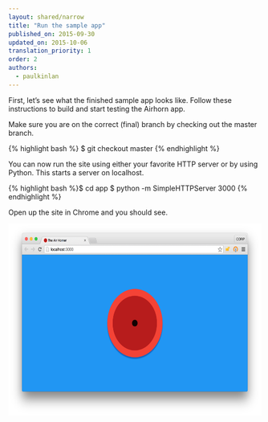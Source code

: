 ```yaml
---
layout: shared/narrow
title: "Run the sample app"
published_on: 2015-09-30
updated_on: 2015-10-06
translation_priority: 1
order: 2
authors:
  - paulkinlan
---
```


First, let’s see what the finished sample app looks like. Follow these instructions to build and start testing the Airhorn app.

Make sure you are on the correct (final) branch by checking out the master 
branch.

{% highlight bash %}
$ git checkout master
{% endhighlight %}


You can now run the site using either your favorite HTTP server or by using 
Python. This starts a server on localhost.

{% highlight bash %}$ cd app
$ python -m SimpleHTTPServer 3000
{% endhighlight %}

Open up the site in Chrome and you should see.

<img src="images/image01.png" width="624" height="382" />
  

